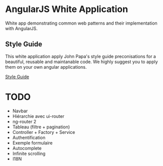 # AngularJS White Application

White app demonstrating common web patterns and their implementation with AngularJS.

## Style Guide

This white application apply John Papa's style guide preconisations for a beautiful, reusable and maintanable code. We highly suggest you to apply them on your own angular applications.

[Style Guide](https://github.com/johnpapa/angular-styleguide)

# TODO

* Navbar
* Hiérarchie avec ui-router
* ng-router 2
* Tableau (filtre + pagination)
* Controller + Factory + Service
* Authentification
* Exemple formulaire
* Autocomplete
* Infinite scrolling
* I18N